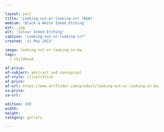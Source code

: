 ```yaml
---

layout: post
title: 'Looking-out-or-looking-in? (B&W)'
medium: 'Black & White Inked Etching'
ext: .jpg
alt: 'Colour Inked Etching'
caption: "Looking-out-or-looking-in?"
created: '11 May 2013'

image: looking-out-or-looking-in-bw
tags:
  - childhood

af-price:
af-subject: abstract and conceptual
af-style: illustrative
af-price:
af-url: https://www.artfinder.com/product/looking-out-or-looking-in-bw/
sa-price:
sa-url:

edition: 100
width:
height:
category: gallery

---
```

